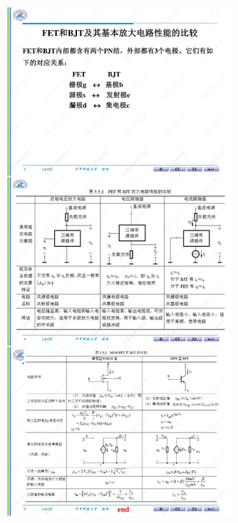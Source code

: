 ﻿<div><img src = "./images/5.5.MOSFET和BJT比较及其基本放大电路共性归类-图片-1.jpg"></div>
<div><img src = "./images/5.5.MOSFET和BJT比较及其基本放大电路共性归类-图片-2.jpg"></div>
<div><img src = "./images/5.5.MOSFET和BJT比较及其基本放大电路共性归类-图片-3.jpg"></div>
